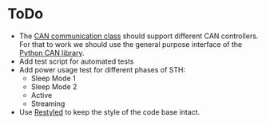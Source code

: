 # ToDo

- The [CAN communication class](../CanFd.py) should support different CAN controllers. For that to work we should use the general purpose interface of the [Python CAN library](https://python-can.readthedocs.io/).
- Add test script for automated tests
- Add power usage test for different phases of STH:
  - Sleep Mode 1
  - Sleep Mode 2
  - Active
  - Streaming
- Use [Restyled](https://restyled.io) to keep the style of the code base intact.
